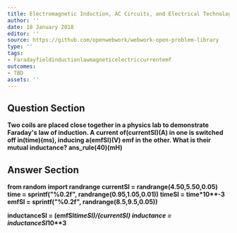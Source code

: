 ```yaml
---
title: Electromagnetic Induction, AC Circuits, and Electrical Technologies - Inductance
author: ''
date: 18 January 2018
editor: ''
source: https://github.com/openwebwork/webwork-open-problem-library
type: ''
tags:
- Faradayfieldinductionlawmagneticelectriccurrentemf
outcomes:
- TBD
assets: ''
---
```


## Question Section 

<b>
Two coils are placed close together in a physics lab to demonstrate Faraday's law of induction. A current of(currentSI)(A) in one is switched off in(time)(ms), inducing a(emfSI)(V) emf in the other. What is their mutual inductance?
ans_rule(40)(mH)


## Answer Section

from random import randrange
currentSI = randrange(4.50,5.50,0.05)
time = sprintf("%0.2f", randrange(0.95,1.05,0.01))
timeSI = time*10**-3
emfSI = sprintf("%0.2f", randrange(8.5,9.5,0.05))

inductanceSI = (emfSI*timeSI)/(currentSI)
inductance = inductanceSI*10**3